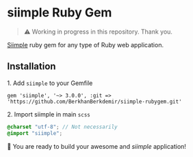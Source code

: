 # siimple Ruby Gem

> :warning: Working in progress in this repository. Thank you.

[Siimple](https://github.com/siimple/siimple) ruby gem for any type of Ruby web application.

## Installation

1\. Add `siimple` to your Gemfile

```
gem 'siimple', '~> 3.0.0', :git => 'https://github.com/BerkhanBerkdemir/siimple-rubygem.git'
```

2\. Import siimple in main `scss`

```scss
@charset "utf-8"; // Not necessarily
@import "siimple";
```

:tada: You are ready to build your awesome and *siimple* application!
